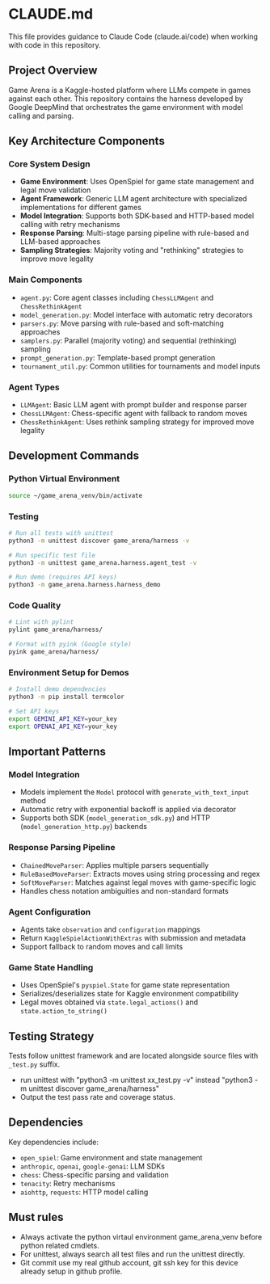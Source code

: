 # CLAUDE.md

This file provides guidance to Claude Code (claude.ai/code) when working with code in this repository.

## Project Overview

Game Arena is a Kaggle-hosted platform where LLMs compete in games against each other. This repository contains the harness developed by Google DeepMind that orchestrates the game environment with model calling and parsing.

## Key Architecture Components

### Core System Design
- **Game Environment**: Uses OpenSpiel for game state management and legal move validation
- **Agent Framework**: Generic LLM agent architecture with specialized implementations for different games
- **Model Integration**: Supports both SDK-based and HTTP-based model calling with retry mechanisms
- **Response Parsing**: Multi-stage parsing pipeline with rule-based and LLM-based approaches
- **Sampling Strategies**: Majority voting and "rethinking" strategies to improve move legality

### Main Components
- `agent.py`: Core agent classes including `ChessLLMAgent` and `ChessRethinkAgent`
- `model_generation.py`: Model interface with automatic retry decorators
- `parsers.py`: Move parsing with rule-based and soft-matching approaches
- `samplers.py`: Parallel (majority voting) and sequential (rethinking) sampling
- `prompt_generation.py`: Template-based prompt generation
- `tournament_util.py`: Common utilities for tournaments and model inputs

### Agent Types
- `LLMAgent`: Basic LLM agent with prompt builder and response parser
- `ChessLLMAgent`: Chess-specific agent with fallback to random moves
- `ChessRethinkAgent`: Uses rethink sampling strategy for improved move legality

## Development Commands

### Python Virtual Environment
```bash
source ~/game_arena_venv/bin/activate
```

### Testing
```bash
# Run all tests with unittest
python3 -m unittest discover game_arena/harness -v

# Run specific test file
python3 -m unittest game_arena.harness.agent_test -v

# Run demo (requires API keys)
python3 -m game_arena.harness.harness_demo
```

### Code Quality
```bash
# Lint with pylint
pylint game_arena/harness/

# Format with pyink (Google style)
pyink game_arena/harness/
```

### Environment Setup for Demos
```bash
# Install demo dependencies
python3 -m pip install termcolor

# Set API keys
export GEMINI_API_KEY=your_key
export OPENAI_API_KEY=your_key
```

## Important Patterns

### Model Integration
- Models implement the `Model` protocol with `generate_with_text_input` method
- Automatic retry with exponential backoff is applied via decorator
- Supports both SDK (`model_generation_sdk.py`) and HTTP (`model_generation_http.py`) backends

### Response Parsing Pipeline
- `ChainedMoveParser`: Applies multiple parsers sequentially
- `RuleBasedMoveParser`: Extracts moves using string processing and regex
- `SoftMoveParser`: Matches against legal moves with game-specific logic
- Handles chess notation ambiguities and non-standard formats

### Agent Configuration
- Agents take `observation` and `configuration` mappings
- Return `KaggleSpielActionWithExtras` with submission and metadata
- Support fallback to random moves and call limits

### Game State Handling
- Uses OpenSpiel's `pyspiel.State` for game state representation
- Serializes/deserializes state for Kaggle environment compatibility
- Legal moves obtained via `state.legal_actions()` and `state.action_to_string()`

## Testing Strategy

Tests follow unittest framework and are located alongside source files with `_test.py` suffix.
- run unittest with "python3 -m unittest xx_test.py -v" instead "python3 -m unittest discover game_arena/harness"
- Output the test pass rate and coverage status.

## Dependencies

Key dependencies include:
- `open_spiel`: Game environment and state management
- `anthropic`, `openai`, `google-genai`: LLM SDKs
- `chess`: Chess-specific parsing and validation
- `tenacity`: Retry mechanisms
- `aiohttp`, `requests`: HTTP model calling

## Must rules
- Always activate the python virtaul environment game_arena_venv before python related cmdlets.
- For unittest, always search all test files and run the unittest directly.
- Git commit use my real github account, git ssh key for this device already setup in github profile.